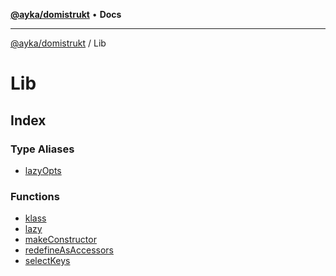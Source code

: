 [**@ayka/domistrukt**](../../README.md) • **Docs**

***

[@ayka/domistrukt](../../globals.md) / Lib

# Lib

## Index

### Type Aliases

- [lazyOpts](type-aliases/lazyOpts.md)

### Functions

- [klass](functions/klass.md)
- [lazy](functions/lazy.md)
- [makeConstructor](functions/makeConstructor.md)
- [redefineAsAccessors](functions/redefineAsAccessors.md)
- [selectKeys](functions/selectKeys.md)
